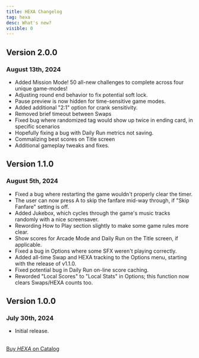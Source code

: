 ```yaml
---
title: HEXA Changelog
tag: hexa
desc: What's new?
visible: 0
---
```

## Version 2.0.0
### August 13th, 2024

- Added Mission Mode! 50 all-new challenges to complete across four unique game-modes!
- Adjusting round end behavior to fix potential soft lock.
- Pause preview is now hidden for time-sensitive game modes.
- Added additional "2:1" option for crank sensitivity.
- Removed brief timeout between Swaps
- Fixed bug where randomized tag would show up twice in ending card, in specific scenarios
- Hopefully fixing a bug with Daily Run metrics not saving.
- Commalizing best scores on Title screen
- Additional gameplay tweaks and fixes.

## Version 1.1.0
### August 5th, 2024

- Fixed a bug where restarting the game wouldn't properly clear the timer.
- The user can now press A to skip the fanfare mid-way through, if "Skip Fanfare" setting is off.
- Added Jukebox, which cycles through the game's music tracks randomly with a nice screensaver.
- Rewording How to Play section slightly to make some game rules more clear.
- Show scores for Arcade Mode and Daily Run on the Title screen, if applicable.
- Fixed a bug in Options where some SFX weren't playing correctly.
- Added all-time Swap and HEXA tracking to the Options menu, starting with the release of v1.1.0.
- Fixed potential bug in Daily Run on-line score caching.
- Reworded "Local Scores" to "Local Stats" in Options; this function now clears Swaps/HEXA counts too.

## Version 1.0.0
### July 30th, 2024

- Initial release.

<br>
<a href="https://play.date/games/hexa" class="button">Buy <i>HEXA</i> on Catalog</a>